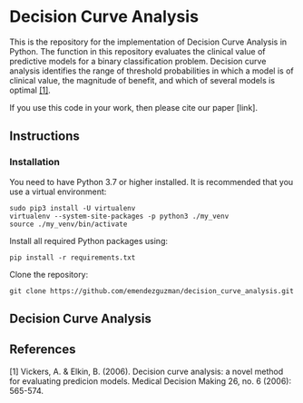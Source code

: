 # Decision Curve Analysis

This is the repository for the implementation of Decision Curve Analysis in Python. The function in this repository evaluates the clinical value of predictive models for a binary classification problem. Decision curve analysis identifies the range of threshold probabilities in which a model is of clinical value, the magnitude of benefit, and which of several models is optimal [[1]](#1).

If you use this code in your work, then please cite our paper [link].

## Instructions

### Installation

You need to have Python 3.7 or higher installed. It is recommended that you use a virtual environment:

```
sudo pip3 install -U virtualenv
virtualenv --system-site-packages -p python3 ./my_venv
source ./my_venv/bin/activate
```

Install all required Python packages using:

```
pip install -r requirements.txt
```

Clone the repository:

```
git clone https://github.com/emendezguzman/decision_curve_analysis.git
```

## Decision Curve Analysis


## References
<a id="1">[1]</a> 
Vickers, A. & Elkin, B. (2006). 
Decision curve analysis: a novel method for evaluating predicion models. 
Medical Decision Making 26, no. 6 (2006): 565-574.
